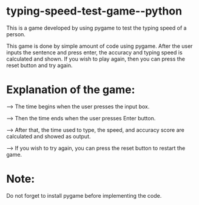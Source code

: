 # typing-speed-test-game--python
This is a game developed by using pygame to test the typing speed of a person.

This game is done by simple amount of code using pygame. After the user inputs the sentence and press enter, the accuracy and typing speed is calculated and shown. If you wish to play again, then you can press the reset button and try again.

# Explanation of the game:
--> The time begins when the user presses the input box.

--> Then the time ends when the user presses Enter button.

--> After that, the time used to type, the speed, and accuracy score are calculated and showed as output.

--> If you wish to try again, you can press the reset button to restart the game.

# Note:
Do not forget to install pygame before implementing the code.
